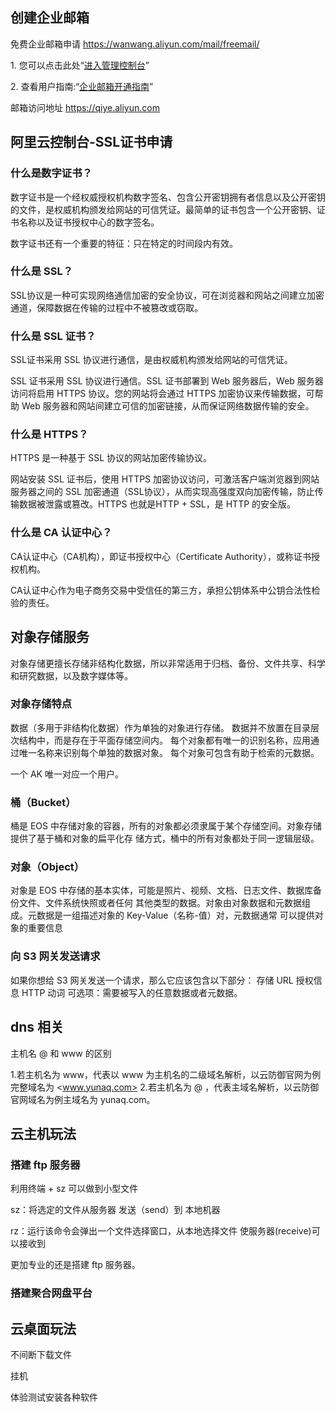 ## 创建企业邮箱

免费企业邮箱申请
<https://wanwang.aliyun.com/mail/freemail/>

1\. 您可以点击此处“[进入管理控制台](https://alimail.console.aliyun.com/?spm=5176.6660585.7745261643.1.a4446bf8BMxiZy)”

2\. 查看用户指南:“[企业邮箱开通指南](https://help.aliyun.com/knowledge_detail/36698.html?spm=5176.6660585.7745261643.3.a4446bf8BMxiZy)”

邮箱访问地址
<https://qiye.aliyun.com>

## 阿里云控制台-SSL证书申请

### 什么是数字证书？

数字证书是一个经权威授权机构数字签名、包含公开密钥拥有者信息以及公开密钥的文件，是权威机构颁发给网站的可信凭证。最简单的证书包含一个公开密钥、证书名称以及证书授权中心的数字签名。

数字证书还有一个重要的特征：只在特定的时间段内有效。

### 什么是 SSL？

SSL协议是一种可实现网络通信加密的安全协议，可在浏览器和网站之间建立加密通道，保障数据在传输的过程中不被篡改或窃取。

### 什么是 SSL 证书？

SSL证书采用 SSL 协议进行通信，是由权威机构颁发给网站的可信凭证。

SSL 证书采用 SSL 协议进行通信。SSL 证书部署到 Web 服务器后，Web 服务器访问将启用 HTTPS 协议。您的网站将会通过 HTTPS 加密协议来传输数据，可帮助 Web 服务器和网站间建立可信的加密链接，从而保证网络数据传输的安全。

### 什么是 HTTPS？

HTTPS 是一种基于 SSL 协议的网站加密传输协议。

网站安装 SSL 证书后，使用 HTTPS 加密协议访问，可激活客户端浏览器到网站服务器之间的 SSL 加密通道（SSL协议），从而实现高强度双向加密传输，防止传输数据被泄露或篡改。HTTPS 也就是HTTP + SSL，是 HTTP 的安全版。

### 什么是 CA 认证中心？

CA认证中心（CA机构），即证书授权中心（Certificate Authority），或称证书授权机构。

CA认证中心作为电子商务交易中受信任的第三方，承担公钥体系中公钥合法性检验的责任。

## 对象存储服务

对象存储更擅长存储非结构化数据，所以非常适用于归档、备份、文件共享、科学和研究数据，以及数字媒体等。

### 对象存储特点

数据（多用于非结构化数据）作为单独的对象进行存储。
数据并不放置在目录层次结构中，而是存在于平面存储空间内。
每个对象都有唯一的识别名称，应用通过唯一名称来识别每个单独的数据对象。
每个对象可包含有助于检索的元数据。

一个 AK 唯一对应一个用户。

### 桶（Bucket）

桶是 EOS 中存储对象的容器，所有的对象都必须隶属于某个存储空间。对象存储提供了基于桶和对象的扁平化存
储方式，桶中的所有对象都处于同一逻辑层级。

### 对象（Object）

对象是 EOS 中存储的基本实体，可能是照片、视频、文档、日志文件、数据库备份文件、文件系统快照或者任何
其他类型的数据。对象由对象数据和元数据组成。元数据是一组描述对象的 Key-Value（名称-值）对，元数据通常
可以提供对象的重要信息

### 向 S3 网关发送请求

如果你想给 S3 网关发送一个请求，那么它应该包含以下部分：
存储 URL
授权信息
HTTP 动词
可选项：需要被写入的任意数据或者元数据。

## dns 相关

主机名 @ 和 www 的区别

1.若主机名为 www，代表以 www 为主机名的二级域名解析，以云防御官网为例完整域名为 <www.yunaq.com>
2.若主机名为 @ ，代表主域名解析，以云防御官网域名为例主域名为 yunaq.com。

## 云主机玩法

### 搭建 ftp 服务器

利用终端 + sz 可以做到小型文件

sz：将选定的文件从服务器 发送（send）到 本地机器

rz：运行该命令会弹出一个文件选择窗口，从本地选择文件 使服务器(receive)可以接收到

更加专业的还是搭建 ftp 服务器。

### 搭建聚合网盘平台

## 云桌面玩法

不间断下载文件

挂机

体验测试安装各种软件

